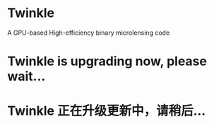 # Twinkle
A GPU-based High-efficiency binary microlensing code

# Twinkle is upgrading now, please wait...

# Twinkle 正在升级更新中，请稍后...

